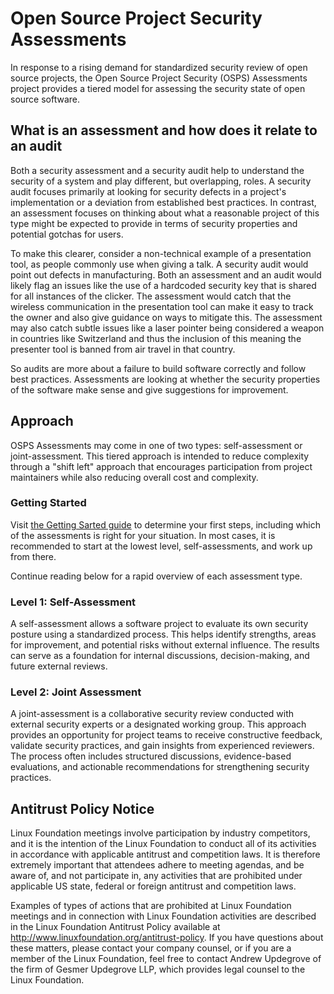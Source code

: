 # Open Source Project Security Assessments

In response to a rising demand for standardized security review of open source projects, the Open Source Project Security (OSPS) Assessments project provides a tiered model for assessing the security state of open source software.

## What is an assessment and how does it relate to an audit

Both a security assessment and a security audit help to understand the security of a system and play different, but overlapping, roles.   A security audit focuses primarily at looking for security defects in a project's implementation or a deviation from established best practices.   In contrast, an assessment focuses on thinking about what a reasonable project of this type might be expected to provide in terms of security properties and potential gotchas for users.

To make this clearer, consider a non-technical example of a presentation tool, as people commonly use when giving a talk.   A security audit would point out defects in manufacturing.   Both an assessment and an audit would likely flag an issues like the use of a hardcoded security key that is shared for all instances of the clicker.   The assessment would catch that the wireless communication in the presentation tool can make it easy to track the owner and also give guidance on ways to mitigate this.   The assessment may also catch subtle issues like a laser pointer being considered a weapon in countries like Switzerland and thus the inclusion of this meaning the presenter tool is banned from air travel in that country.

So audits are more about a failure to build software correctly and follow best practices.   Assessments are looking at whether the security properties of the software make sense and give suggestions for improvement.

## Approach

OSPS Assessments may come in one of two types: self-assessment or joint-assessment. This tiered approach is intended to reduce complexity through a "shift left" approach that encourages participation from project maintainers while also reducing overall cost and complexity.   

### Getting Started

Visit [the Getting Sarted guide](./guidance/getting-started.md) to determine your first steps, including which of the assessments is right for your situation. In most cases, it is recommended to start at the lowest level, self-assessments, and work up from there.

Continue reading below for a rapid overview of each assessment type.

### Level 1: Self-Assessment

A self-assessment allows a software project to evaluate its own security posture using a standardized process. This helps identify strengths, areas for improvement, and potential risks without external influence. The results can serve as a foundation for internal discussions, decision-making, and future external reviews.

### Level 2: Joint Assessment

A joint-assessment is a collaborative security review conducted with external security experts or a designated working group. This approach provides an opportunity for project teams to receive constructive feedback, validate security practices, and gain insights from experienced reviewers. The process often includes structured discussions, evidence-based evaluations, and actionable recommendations for strengthening security practices.

## Antitrust Policy Notice

Linux Foundation meetings involve participation by industry competitors, and it is the intention of the Linux Foundation to conduct all of its activities in accordance with applicable antitrust and competition laws. It is therefore extremely important that attendees adhere to meeting agendas, and be aware of, and not participate in, any activities that are prohibited under applicable US state, federal or foreign antitrust and competition laws.

Examples of types of actions that are prohibited at Linux Foundation meetings and in connection with Linux Foundation activities are described in the Linux Foundation Antitrust Policy available at http://www.linuxfoundation.org/antitrust-policy. If you have questions about these matters, please contact your company counsel, or if you are a member of the Linux Foundation, feel free to contact Andrew Updegrove of the firm of Gesmer Updegrove LLP, which provides legal counsel to the Linux Foundation.

[how the project operates]: governance/GOVERNANCE.md
[how to report security-related issues]: governance/SECURITY.md
